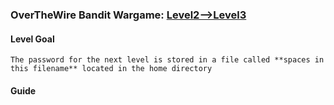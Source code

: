 ### OverTheWire Bandit Wargame: [Level2-->Level3](https://overthewire.org/wargames/bandit/bandit3.html)

#### Level Goal

`The password for the next level is stored in a file called **spaces in this filename** located in the home directory`

#### Guide